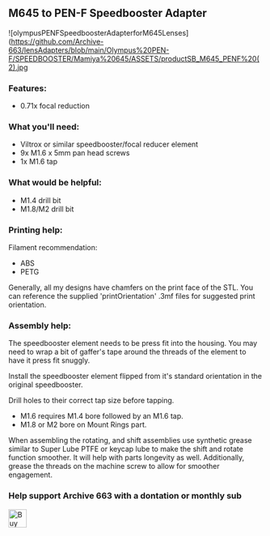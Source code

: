 ## M645 to PEN-F Speedbooster Adapter

![olympusPENFSpeedboosterAdapterforM645Lenses](https://github.com/Archive-663/lensAdapters/blob/main/Olympus%20PEN-F/SPEEDBOOSTER/Mamiya%20645/ASSETS/productSB_M645_PENF%20(2).jpg

### Features:
- 0.71x focal reduction

### What you'll need:
- Viltrox or similar speedbooster/focal reducer element
- 9x M1.6 x 5mm pan head screws
- 1x M1.6 tap

### What would be helpful:
- M1.4 drill bit
- M1.8/M2 drill bit

### Printing help:
Filament recommendation:
- ABS
- PETG

Generally, all my designs have chamfers on the print face of the STL. You can reference the supplied 'printOrientation' .3mf files for suggested print orientation.

### Assembly help:
The speedbooster element needs to be press fit into the housing. You may need to wrap a bit of gaffer's tape around the threads of the element to have it press fit snuggly. 

Install the speedbooster element flipped from it's standard orientation in the original speedbooster. 

Drill holes to their correct tap size before tapping.
- M1.6 requires M1.4 bore followed by an M1.6 tap.
- M1.8 or M2 bore on Mount Rings part.

When assembling the rotating, and shift assemblies use synthetic grease similar to Super Lube PTFE or keycap lube to make the shift and rotate function smoother. It will help with parts longevity as well. Additionally, grease the threads on the machine screw to allow for smoother engagement.

### Help support Archive 663 with a dontation or monthly sub

<a href='https://ko-fi.com/P5P3MHMSF' target='_blank'><img height='36' style='border:0px;height:36px;' src='https://storage.ko-fi.com/cdn/kofi2.png?v=3' border='0' alt='Buy Me a Coffee at ko-fi.com' /></a>
